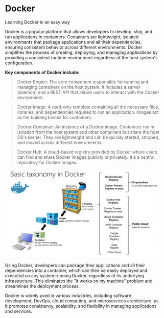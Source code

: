 # Docker
Learning Docker in an easy way

Docker is a popular platform that allows developers to develop, ship, and run applications in containers. Containers are lightweight, isolated environments that package applications and all their dependencies, ensuring consistent behavior across different environments. Docker simplifies the process of creating, deploying, and managing applications by providing a consistent runtime environment regardless of the host system's configuration.

**Key components of Docker include:**

> Docker Engine: The core component responsible for running and managing containers on the host system. It includes a server (daemon) and a REST API that allows users to interact with the Docker environment.

> Docker Image: A read-only template containing all the necessary files, libraries, and dependencies required to run an application. Images act as the building blocks for containers.

> Docker Container: An instance of a Docker image. Containers run in isolation from the host system and other containers but share the host OS's kernel. They are lightweight and can be quickly started, stopped, and moved across different environments.

> Docker Hub: A cloud-based registry provided by Docker where users can find and share Docker images publicly or privately. It's a central repository for Docker images.

![Docker Image](https://github.com/PriyathamVarma/docker/blob/main/Images/docker-1.png)

Using Docker, developers can package their applications and all their dependencies into a container, which can then be easily deployed and executed on any system running Docker, regardless of its underlying infrastructure. This eliminates the "it works on my machine" problem and streamlines the deployment process.

Docker is widely used in various industries, including software development, DevOps, cloud computing, and microservices architecture, as it promotes consistency, scalability, and flexibility in managing applications and services.





